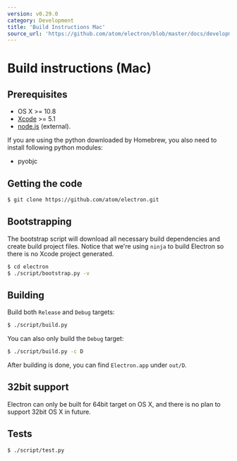```yaml
---
version: v0.29.0
category: Development
title: 'Build Instructions Mac'
source_url: 'https://github.com/atom/electron/blob/master/docs/development/build-instructions-mac.md'
---
```


# Build instructions (Mac)

## Prerequisites

* OS X >= 10.8
* [Xcode](https://developer.apple.com/technologies/tools/) >= 5.1
* [node.js](http://nodejs.org) (external).

If you are using the python downloaded by Homebrew, you also need to install
following python modules:

* pyobjc

## Getting the code

```bash
$ git clone https://github.com/atom/electron.git
```

## Bootstrapping

The bootstrap script will download all necessary build dependencies and create
build project files. Notice that we're using `ninja` to build Electron so
there is no Xcode project generated.

```bash
$ cd electron
$ ./script/bootstrap.py -v
```

## Building

Build both `Release` and `Debug` targets:

```bash
$ ./script/build.py
```

You can also only build the `Debug` target:

```bash
$ ./script/build.py -c D
```

After building is done, you can find `Electron.app` under `out/D`.

## 32bit support

Electron can only be built for 64bit target on OS X, and there is no plan to
support 32bit OS X in future.

## Tests

```bash
$ ./script/test.py
```
